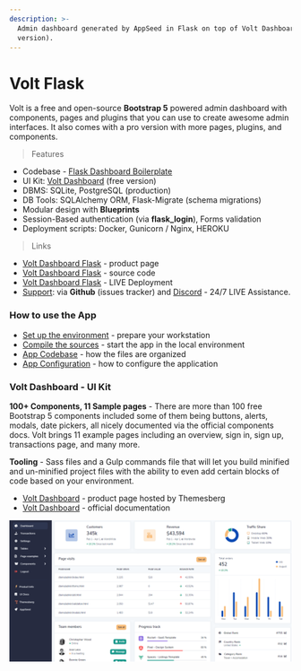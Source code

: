 ```yaml
---
description: >-
  Admin dashboard generated by AppSeed in Flask on top of Volt Dashboard (free
  version).
---
```


# Volt Flask

Volt is a free and open-source **Bootstrap 5** powered admin dashboard with components, pages and plugins that you can use to create awesome admin interfaces. It also comes with a pro version with more pages, plugins, and components.

> Features

* Codebase - [Flask Dashboard Boilerplate](../../boilerplate-code/flask-dashboard.md)
* UI Kit: [Volt Dashboard](../../content/bootstrap-template/volt-dashboard.md) \(free version\) 
* DBMS: SQLite, PostgreSQL \(production\)
* DB Tools: SQLAlchemy ORM, Flask-Migrate \(schema migrations\)
* Modular design with **Blueprints**
* Session-Based authentication \(via **flask\_login**\), Forms validation
* Deployment scripts: Docker, Gunicorn / Nginx, HEROKU 

> Links

* [Volt Dashboard Flask](https://appseed.us/admin-dashboards/flask-dashboard-volt) - product page
* [Volt Dashboard Flask](https://github.com/app-generator/flask-dashboard-volt) - source code 
* [Volt Dashboard Flask](https://flask-volt-dashboard.appseed-srv1.com/) - LIVE Deployment
* [Support](https://appseed.us/support):  via **Github** \(issues tracker\) and [Discord](https://discord.gg/fZC6hup) - 24/7 LIVE Assistance. 



### How to use the App

* [Set up the environment](../../boilerplate-code/flask-dashboard.md#environment) - prepare your workstation
* [Compile the sources](../../boilerplate-code/flask-dashboard.md#build-the-app-1) - start the app in the local environment
* [App Codebase](../../boilerplate-code/flask-dashboard.md#app-codebase) - how the files are organized
* [App Configuration](../../boilerplate-code/flask-dashboard.md#app-configuration) - how to configure the application



### Volt Dashboard - UI Kit

**100+ Components, 11 Sample pages** - There are more than 100 free Bootstrap 5 components included some of them being buttons, alerts, modals, date pickers, all nicely documented via the official components docs. Volt brings 11 example pages including an overview, sign in, sign up, transactions page, and many more.

**Tooling** - Sass files and a Gulp commands file that will let you build minified and un-minified project files with the ability to even add certain blocks of code based on your environment.

* [Volt Dashboard](https://themesberg.com/product/admin-dashboard/volt-bootstrap-5-dashboard) - product page hosted by Themesberg
* [Volt Dashboard](https://themesberg.com/docs/volt-bootstrap-5-dashboard/getting-started/quick-start/) - official documentation 

![Volt Dashboard - Free Bootstrap Template.](../../.gitbook/assets/volt-dashboard-cover.png)



